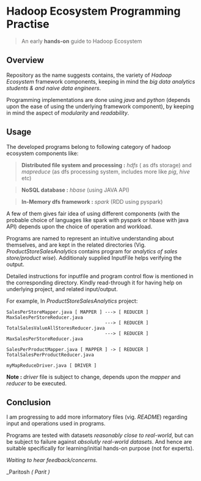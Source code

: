 # Hadoop Ecosystem Programming Practise
> An early **hands-on** guide to Hadoop Ecosystem  

## Overview

Repository as the name suggests contains, the variety of *Hadoop Ecosystem* framework components, keeping in mind the *big data analytics students & and naive data engineers*. 

Programming implementations are done using *java* and *python* (depends upon the ease of using the underlying framework component), by keeping in mind the aspect of *modularity* and *readability*.

## Usage

The developed programs belong to following category of hadoop ecosystem components like:

> **Distributed file system and processing :** *hdfs* ( as dfs storage) and *mapreduce* (as dfs processing system, includes more like *pig*, *hive* etc)

> **NoSQL database :** *hbase* (using JAVA API)

> **In-Memory dfs framework :** *spark* (RDD using pyspark)

A few of them gives fair idea of using different components (with the probable choice of languages like spark with pyspark or hbase with java API) depends upon the choice of operation and workload.

Programs are named to represent an intuitive understanding about themselves, and are kept in the related directories (Vig. *ProductStoreSalesAnalytics* contains program for *analytics of sales store/product wise*). Additionaly supplied InputFile helps verifying the output. 

Detailed instructions for inputfile and program control flow is mentioned in the corresponding directory. Kindly read-through it for having help on underlying project, and related input/output. 

For example, In *ProductStoreSalesAnalytics* project:

    SalesPerStoreMapper.java [ MAPPER ] ---> [ REDUCER ] MaxSalesPerStoreReducer.java             
                                        ---> [ REDUCER ] TotalSalesValueAllStoresReducer.java
                                        ---> [ REDUCER ] MaxSalesPerStoreReducer.java 
    
    SalesPerProductMapper.java [ MAPPER ] -> [ REDUCER ] TotalSalesPerProductReducer.java
    
    myMapReduceDriver.java [ DRIVER ] 

**Note :** *driver* file is subject to change, depends upon the *mapper* and *reducer* to be executed.

## Conclusion

I am progressing to add more informatory files (vig. *README*) regarding input and operations used in programs. 

Programs are tested with datasets *reasonably close to real-world*, but can be subject to failure against *absolutly real-world datasets*. And hence are suitable specifically for learning/initial hands-on purpose (not for experts).


*Waiting to hear feedback/concerns.*
 
 
_Paritosh *( Parit )*
